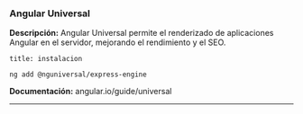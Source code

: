### **Angular Universal**

**Descripción:** Angular Universal permite el renderizado de aplicaciones Angular en el servidor, mejorando el rendimiento y el SEO.

```ad-note
title: instalacion
```
```
ng add @nguniversal/express-engine
```

**Documentación:** angular.io/guide/universal

---
